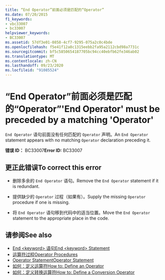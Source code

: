 ```yaml
---
title: “End Operator”前面必须是匹配的“Operator”
ms.date: 07/20/2015
f1_keywords:
- vbc33007
- bc33007
helpviewer_keywords:
- BC33007
ms.assetid: 57df3e01-0858-4cf7-9295-075a2c0c4bde
ms.openlocfilehash: f5e41f12a8c1315eebb2fa95a2112cbd98a7731c
ms.sourcegitcommit: bf5c5850654187705bc94cc40ebfb62fe346ab02
ms.translationtype: MT
ms.contentlocale: zh-CN
ms.lasthandoff: 09/23/2020
ms.locfileid: "91085524"
---
```

# <a name="end-operator-must-be-preceded-by-a-matching-operator"></a><span data-ttu-id="00706-102">“End Operator”前面必须是匹配的“Operator”</span><span class="sxs-lookup"><span data-stu-id="00706-102">'End Operator' must be preceded by a matching 'Operator'</span></span>

<span data-ttu-id="00706-103">`End Operator` 语句前面没有任何匹配的 `Operator` 声明。</span><span class="sxs-lookup"><span data-stu-id="00706-103">An `End Operator` statement appears with no matching `Operator` declaration preceding it.</span></span>  
  
 <span data-ttu-id="00706-104">**错误 ID：** BC33007</span><span class="sxs-lookup"><span data-stu-id="00706-104">**Error ID:** BC33007</span></span>  
  
## <a name="to-correct-this-error"></a><span data-ttu-id="00706-105">更正此错误</span><span class="sxs-lookup"><span data-stu-id="00706-105">To correct this error</span></span>  
  
- <span data-ttu-id="00706-106">删除多余的 `End Operator` 语句。</span><span class="sxs-lookup"><span data-stu-id="00706-106">Remove the `End Operator` statement if it is redundant.</span></span>  
  
- <span data-ttu-id="00706-107">提供缺少的 `Operator` 过程（如果有）。</span><span class="sxs-lookup"><span data-stu-id="00706-107">Supply the missing `Operator` procedure if one is missing.</span></span>  
  
- <span data-ttu-id="00706-108">将 `End Operator` 语句移到代码中的适当位置。</span><span class="sxs-lookup"><span data-stu-id="00706-108">Move the `End Operator` statement to the appropriate place in the code.</span></span>  
  
## <a name="see-also"></a><span data-ttu-id="00706-109">请参阅</span><span class="sxs-lookup"><span data-stu-id="00706-109">See also</span></span>

- [<span data-ttu-id="00706-110">End \<keyword> 语句</span><span class="sxs-lookup"><span data-stu-id="00706-110">End \<keyword> Statement</span></span>](../language-reference/statements/end-keyword-statement.md)
- [<span data-ttu-id="00706-111">运算符过程</span><span class="sxs-lookup"><span data-stu-id="00706-111">Operator Procedures</span></span>](../programming-guide/language-features/procedures/operator-procedures.md)
- [<span data-ttu-id="00706-112">Operator Statement</span><span class="sxs-lookup"><span data-stu-id="00706-112">Operator Statement</span></span>](../language-reference/statements/operator-statement.md)
- [<span data-ttu-id="00706-113">如何：定义运算符</span><span class="sxs-lookup"><span data-stu-id="00706-113">How to: Define an Operator</span></span>](../programming-guide/language-features/procedures/how-to-define-an-operator.md)
- [<span data-ttu-id="00706-114">如何：定义转换运算符</span><span class="sxs-lookup"><span data-stu-id="00706-114">How to: Define a Conversion Operator</span></span>](../programming-guide/language-features/procedures/how-to-define-a-conversion-operator.md)
